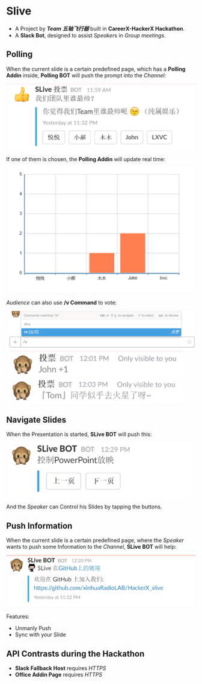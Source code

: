 # Slive

- A Project by **_Team 五轴飞行器_** built in **CareerX-HackerX Hackathon**.
- A **Slack Bot**, designed to assist *Speaker*s in *Group meetings*.

## **Polling**

When the current slide is a certain predefined page,
which has a **Polling Addin** inside,
**Polling BOT** will push the prompt into the *Channel*:

![Polling_prompt](Docs/Polling_prompt.png)

If one of them is chosen, the **Polling Addin** will update real time:

![Polling_ppt](Docs/Polling_ppt.png)

*Audience* can also use **/v Command** to vote:

![Polling_cmdline](Docs/Polling_cmdline.png)
![Polling_good](Docs/Polling_good.png)
![Polling_bad](Docs/Polling_bad.png)

## **Navigate Slides**

When the Presentation is started, **SLive BOT** will push this:

![Remote Control](Docs/RemoteCtrl.png)

And the *Speaker* can Control his Slides by tapping the buttons.

## **Push Information**

When the current slide is a certain predefined page, where the *Speaker*
wants to push some Information to the *Channel*, **SLive BOT** will help:

![Push our GitHub Link to the Channel](Docs/Push.png)

Features:

- Unmanly Push
- Sync with your Slide

## **API Contrasts** during the Hackathon

- **Slack Fallback Host** requires *HTTPS*
- **Office Addin Page** requires *HTTPS*
